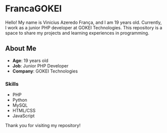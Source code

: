 # FrancaGOKEI

Hello! My name is Vinicius Azeredo França, and I am 19 years old. Currently, I work as a junior PHP developer at GOKEI Technologies. This repository is a space to share my projects and learning experiences in programming.

## About Me

- **Age**: 19 years old
- **Job**: Junior PHP Developer
- **Company**: GOKEI Technologies

### Skills

- PHP
- Python
- MySQL
- HTML/CSS
- JavaScript

Thank you for visiting my repository!
